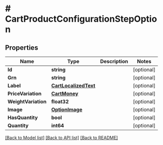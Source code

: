 # # CartProductConfigurationStepOption


## Properties 


Name | Type | Description | Notes
------------ | ------------- | ------------- | -------------
**Id**| **string** |   | [optional]
**Grn**| **string** |   | [optional]
**Label**| [**CartLocalizedText**](CartLocalizedText.md) |   | [optional]
**PriceVariation**| [**CartMoney**](CartMoney.md) |   | [optional]
**WeightVariation**| **float32** |   | [optional]
**Image**| [**OptionImage**](OptionImage.md) |   | [optional]
**HasQuantity**| **bool** |   | [optional]
**Quantity**| **int64** |   | [optional]


[[Back to Model list]](../../README.md#models) [[Back to API list]](../../README.md#endpoints) [[Back to README]](../../README.md)

